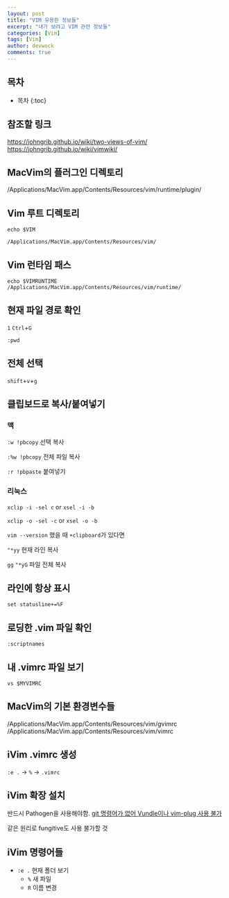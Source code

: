 ```yaml
---
layout: post
title: "VIM 유용한 정보들"
excerpt: "내가 보려고 VIM 관련 정보들"
categories: [Vim]
tags: [Vim]
author: devwock
comments: true
---
```



## 목차

* 목차
{:toc}

## 참조할 링크

<https://johngrib.github.io/wiki/two-views-of-vim/>
<https://johngrib.github.io/wiki/vimwiki/>

## MacVim의 플러그인 디렉토리

/Applications/MacVim.app/Contents/Resources/vim/runtime/plugin/

## Vim 루트 디렉토리

`echo $VIM`

`/Applications/MacVim.app/Contents/Resources/vim/`

## Vim 런타임 패스

`echo $VIMRUNTIME`
`/Applications/MacVim.app/Contents/Resources/vim/runtime/`

## 현재 파일 경로 확인

`1` `Ctrl`+`G`

`:pwd`

## 전체 선택

`shift`+`v`+`g`

## 클립보드로 복사/붙여넣기

### 맥

`:w !pbcopy` 선택 복사

`:%w !pbcopy` 전체 파일 복사

`:r !pbpaste` 붙여넣기

### 리눅스

`xclip -i -sel c` or `xsel -i -b`

`xclip -o -sel -c` or `xsel -o -b`

`vim --version` 했을 때 `+clipboard`가 있다면

`"*yy` 현재 라인 복사

`gg` `"*yG` 파일 전체 복사

## 라인에 항상 표시

`set statusline+=%F`

## 로딩한 .vim 파일 확인

`:scriptnames`

## 내 .vimrc 파일 보기

`vs $MYVIMRC`

## MacVim의 기본 환경변수들

/Applications/MacVim.app/Contents/Resources/vim/gvimrc
/Applications/MacVim.app/Contents/Resources/vim/vimrc

## iVim .vimrc 생성

`:e .` -> `%` -> `.vimrc`

## iVim 확장 설치

반드시 Pathogen을 사용해야함. [git 명령어가 없어 Vundle이나 vim-plug 사용 불가](https://github.com/terrychou/iVim/issues/22)

같은 원리로 fungitive도 사용 불가할 것

## iVim 명령어들

* `:e .` 현재 폴더 보기
  * `%` 새 파일
  * `R` 이름 변경
